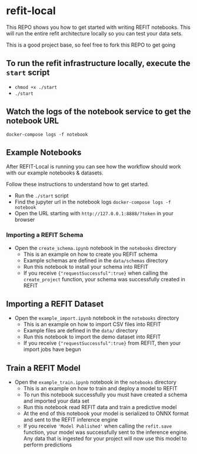 # refit-local

This REPO shows you how to get started with writing REFIT notebooks. This will run the entire refit architecture locally so you can test your data sets.

This is a good project base, so feel free to fork this REPO to get going

## To run the refit infrastructure locally, execute the `start` script

- `chmod +x ./start`
- `./start`

## Watch the logs of the notebook service to get the notebook URL

`docker-compose logs -f notebook`

## Example Notebooks

After REFIT-Local is running you can see how the workflow should work with our example notebooks & datasets. 

Follow these instructions to understand how to get started.

- Run the `./start` script
- Find the jupyter url in the notebook logs `docker-compose logs -f notebook`
- Open the URL starting with `http://127.0.0.1:8888/?token` in your browser


### Importing a REFIT Schema

- Open the `create_schema.ipynb` notebook in the `notebooks` directory
    - This is an example on how to create you REFIT schema 
    - Example schemas are defined in the `data/schemas` directory
    - Run this notebook to install your schema into REFIT
    - If you receive `{"requestSuccessful":true}` when calling the `create_project` function, your schema was successfully created in REFIT 

## Importing a REFIT Dataset


- Open the `example_import.ipynb` notebook in the `notebooks` directory
    - This is an example on how to import CSV files into REFIT
    - Example files are defined in the `data/` directory
    - Run this notebook to import the demo dataset into REFIT
    - If you receive `{"requestSuccessful":true}` from  REFIT, then your import jobs have begun


## Train a REFIT Model

- Open the `example_train.ipynb` notebook in the `notebooks` directory
    - This is an example on how to train and deploy a model to REFIT
    - To run this notebook successfully you must have created a schema and imported your data set
    - Run this notebook read REFIT data and train a predictive model
    - At the end of this notebook your model is serialized to ONNX format and sent to the REFIT inference engine
    - If you receive `'Model Published'` when calling the `refit.save` function, your model was successfully sent to the inference engine. Any data that is ingested for your project will now use this model to perform predictions
